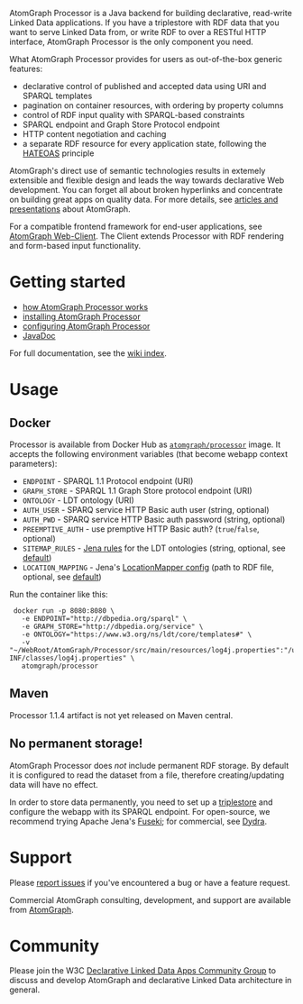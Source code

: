 AtomGraph Processor is a Java backend for building declarative, read-write Linked Data applications. If you have a triplestore with RDF data that you want to serve Linked Data from, or write RDF to over a RESTful HTTP interface, AtomGraph Processor is the only component you need.

What AtomGraph Processor provides for users as out-of-the-box generic features:
* declarative control of published and accepted data using URI and SPARQL templates
* pagination on container resources, with ordering by property columns
* control of RDF input quality with SPARQL-based constraints
* SPARQL endpoint and Graph Store Protocol endpoint
* HTTP content negotiation and caching
* a separate RDF resource for every application state, following the [HATEOAS](http://en.wikipedia.org/wiki/HATEOAS) principle

AtomGraph's direct use of semantic technologies results in extemely extensible and flexible design and leads the way towards declarative Web development. You can forget all about broken hyperlinks and concentrate on building great apps on quality data. For more details, see [articles and presentations](../../wiki/Articles-and-presentations) about AtomGraph.

For a compatible frontend framework for end-user applications, see [AtomGraph Web-Client](../../../Web-Client). The Client extends Processor with RDF rendering and form-based input functionality.

Getting started
===============

* [how AtomGraph Processor works](../../wiki/How-Processor-works)
* [installing AtomGraph Processor](../../wiki/Installation)
* [configuring AtomGraph Processor](../../wiki/Configuration)
* [JavaDoc](http://graphity.github.io/graphity-processor/apidocs)

For full documentation, see the [wiki index](../../wiki).

Usage
=====

Docker
------

Processor is available from Docker Hub as [`atomgraph/processor`](https://hub.docker.com/r/atomgraph/processor/) image.
It accepts the following environment variables (that become webapp context parameters):
* `ENDPOINT` - SPARQL 1.1 Protocol endpoint (URI)
* `GRAPH_STORE` - SPARQL 1.1 Graph Store protocol endpoint (URI)
* `ONTOLOGY` - LDT ontology (URI)
* `AUTH_USER` - SPARQ service HTTP Basic auth user (string, optional)
* `AUTH_PWD` - SPARQ service HTTP Basic auth password (string, optional)
* `PREEMPTIVE_AUTH` - use premptive HTTP Basic auth? (`true`/`false`, optional)
* `SITEMAP_RULES` - [Jena rules](https://jena.apache.org/documentation/inference/#rules) for the LDT ontologies (string, optional, see [default](src/main/webapp/WEB-INF/web.xml#L16))
* `LOCATION_MAPPING` - Jena's [LocationMapper config](https://jena.apache.org/documentation/notes/file-manager.html#the-locationmapper-configuration-file) (path to RDF file, optional, see [default](src/main/resources/location-mapping.n3))

Run the container like this:

     docker run -p 8080:8080 \
       -e ENDPOINT="http://dbpedia.org/sparql" \
       -e GRAPH_STORE="http://dbpedia.org/service" \
       -e ONTOLOGY="https://www.w3.org/ns/ldt/core/templates#" \
       -v "~/WebRoot/AtomGraph/Processor/src/main/resources/log4j.properties":"/usr/local/tomcat/webapps/ROOT/WEB-INF/classes/log4j.properties" \
       atomgraph/processor

Maven
-----

Processor 1.1.4 artifact is not yet released on Maven central.

No permanent storage!
---------------------

AtomGraph Processor does *not* include permanent RDF storage. By default it is configured to read the dataset from a file, therefore creating/updating data will have no effect.

In order to store data permanently, you need to set up a [triplestore](http://en.wikipedia.org/wiki/Triplestore) and configure the webapp with its SPARQL endpoint.
For open-source, we recommend trying Apache Jena's [Fuseki](https://jena.apache.org/documentation/fuseki2/); for commercial, see [Dydra](http://dydra.com).

Support
=======

Please [report issues](../../issues) if you've encountered a bug or have a feature request.

Commercial AtomGraph consulting, development, and support are available from [AtomGraph](http://atomgraph.com).

Community
=========

Please join the W3C [Declarative Linked Data Apps Community Group](http://www.w3.org/community/declarative-apps/) to discuss
and develop AtomGraph and declarative Linked Data architecture in general.
